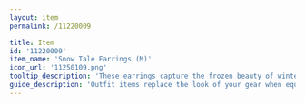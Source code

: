 ```yaml
---
layout: item
permalink: /11220009

title: Item
id: '11220009'
item_name: 'Snow Tale Earrings (M)'
icon_url: '11250109.png'
tooltip_description: 'These earrings capture the frozen beauty of winter.'
guide_description: 'Outfit items replace the look of your gear when equipped.'
---
```

